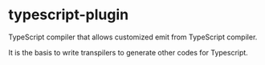 # typescript-plugin
TypeScript compiler that allows customized emit from TypeScript compiler.

It is the basis to write transpilers to generate other codes for Typescript.
